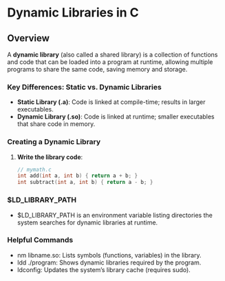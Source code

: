 # Dynamic Libraries in C

## Overview

A **dynamic library** (also called a shared library) is a collection of functions and code that can be loaded into a program at runtime, allowing multiple programs to share the same code, saving memory and storage.

### Key Differences: Static vs. Dynamic Libraries

- **Static Library (.a)**: Code is linked at compile-time; results in larger executables.
- **Dynamic Library (.so)**: Code is linked at runtime; smaller executables that share code in memory.

### Creating a Dynamic Library

1. **Write the library code**:
   ```c
   // mymath.c
   int add(int a, int b) { return a + b; }
   int subtract(int a, int b) { return a - b; }

### $LD_LIBRARY_PATH
- $LD_LIBRARY_PATH is an environment variable listing directories the system searches for dynamic libraries at runtime.

### Helpful Commands
* nm libname.so: Lists symbols (functions, variables) in the library.
* ldd ./program: Shows dynamic libraries required by the program.
* ldconfig: Updates the system’s library cache (requires sudo).